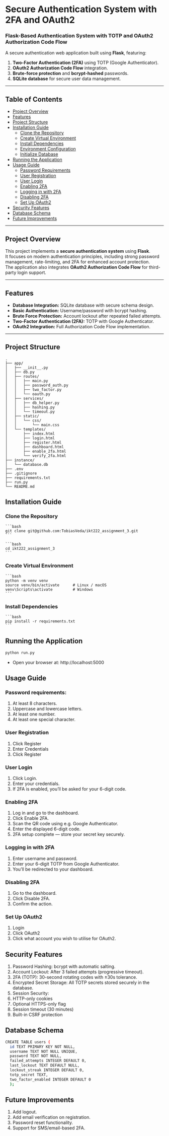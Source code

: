 # Secure Authentication System with 2FA and OAuth2
### Flask-Based Authentication System with TOTP and OAuth2 Authorization Code Flow

A secure authentication web application built using **Flask**, featuring:

1. **Two-Factor Authentication (2FA)** using TOTP (Google Authenticator).
2. **OAuth2 Authorization Code Flow** integration.
3. **Brute-force protection** and **bcrypt-hashed** passwords.
4. **SQLite database** for secure user data management.

---

## Table of Contents
- [Project Overview](#project-overview)
- [Features](#features)
- [Project Structure](#project-structure)
- [Installation Guide](#installation-guide)
  - [Clone the Repository](#clone-the-repository)
  - [Create Virtual Environment](#create-virtual-environment)
  - [Install Dependencies](#install-dependencies)
  - [Environment Configuration](#environment-configuration)
  - [Initialize Database](#initialize-database)
- [Running the Application](#running-the-application)
- [Usage Guide](#usage-guide)
  - [Password Requirements](#password-requirements)  
  - [User Registration](#user-registration)
  - [User Login](#user-login)
  - [Enabling 2FA](#enabling-2fa)
  - [Logging in with 2FA](#logging-in-with-2fa)
  - [Disabling 2FA](#disabling-2fa)
  - [Set Up OAuth2](#set-up-oauth2)
- [Security Features](#security-features)
- [Database Schema](#database-schema)
- [Future Improvements](#future-improvements)

---

## Project Overview

This project implements a **secure authentication system** using **Flask**.  
It focuses on modern authentication principles, including strong password management, rate-limiting, and 2FA for enhanced account protection.  
The application also integrates **OAuth2 Authorization Code Flow** for third-party login support.

---

## Features

- **Database Integration:** SQLite database with secure schema design.  
- **Basic Authentication:** Username/password with bcrypt hashing.  
- **Brute Force Protection:** Account lockout after repeated failed attempts.  
- **Two-Factor Authentication (2FA):** TOTP with Google Authenticator.  
- **OAuth2 Integration:** Full Authorization Code Flow implementation.  

---

## Project Structure
```
.
├── app/
│   ├── __init__.py
│   ├── db.py
│   ├── routes/
│   │   ├── main.py
│   │   ├── password_auth.py
│   │   ├── two_factor.py
│   │   └── oauth.py
│   ├── services/
│   │   ├── db_helper.py
│   │   ├── hashing.py
│   │   └── timeout.py
│   ├── static/
│   │   └── css/
│   │       └── main.css
│   └── templates/
│       ├── index.html
│       ├── login.html
│       ├── register.html
│       ├── dashboard.html
│       ├── enable_2fa.html
│       └── verify_2fa.html
├── instance/
│   └── database.db
├── .env
├── .gitignore
├── requirements.txt
├── run.py
└── README.md
```

## Installation Guide

### Clone the Repository
    ```bash
    git clone git@github.com:TobiasVeda/ikt222_assignment_3.git
    ```
    
    ```bash
    cd ikt222_assignment_3
    ```
### Create Virtual Environment
    ```bash
    python -m venv venv
    source venv/bin/activate      # Linux / macOS
    venv\Scripts\activate         # Windows
    ```
  
### Install Dependencies
    ```bash
    pip install -r requirements.txt 
    ```
## Running the Application
  ```bash
  python run.py
  ```
- Open your browser at:
  http://localhost:5000

## Usage Guide
### Password requirements:
1. At least 8 characters.
2. Uppercase and lowercase letters.
3. At least one number.
4. At least one special character.

### User Registration
1. Click Register
2. Enter Credentials
3. Click Register

### User Login
1. Click Login.
2. Enter your credentials.
3. If 2FA is enabled, you’ll be asked for your 6-digit code.

### Enabling 2FA
1. Log in and go to the dashboard.
2. Click Enable 2FA.
3. Scan the QR code using e.g. Google Authenticator.
4. Enter the displayed 6-digit code.
5. 2FA setup complete — store your secret key securely.

### Logging in with 2FA
1. Enter username and password.
2. Enter your 6-digit TOTP from Google Authenticator.
3. You’ll be redirected to your dashboard.

### Disabling 2FA
1. Go to the dashboard.
2. Click Disable 2FA.
3. Confirm the action.

### Set Up OAuth2
1. Login
2. Click OAuth2
3. Click what account you wish to utilise for OAuth2.

## Security Features
1. Password Hashing: bcrypt with automatic salting.
2. Account Lockout: After 3 failed attempts (progressive timeout).
3. 2FA (TOTP): 30-second rotating codes with ±30s tolerance.
4. Encrypted Secret Storage: All TOTP secrets stored securely in the database.
5. Session Security:
  1. HTTP-only cookies
  2. Optional HTTPS-only flag
  3. Session timeout (30 minutes)
  4. Built-in CSRF protection

## Database Schema
  ```bash
  CREATE TABLE users (
    id TEXT PRIMARY KEY NOT NULL,
    username TEXT NOT NULL UNIQUE,
    password TEXT NOT NULL,
    failed_attempts INTEGER DEFAULT 0,
    last_lockout TEXT DEFAULT NULL,
    lockout_streak INTEGER DEFAULT 0,
    totp_secret TEXT,
    two_factor_enabled INTEGER DEFAULT 0
    );
```

## Future Improvements
1. Add logout.
2. Add email verification on registration.
3. Password reset functionality.
4. Support for SMS/email-based 2FA.
